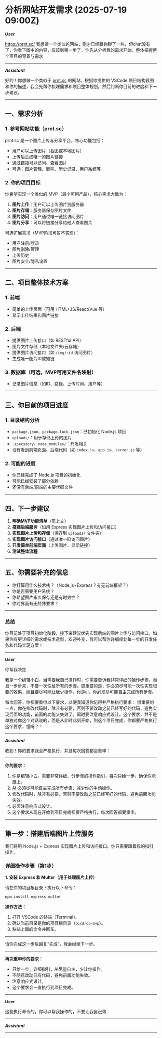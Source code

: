 <!-- Generated by SpecStory -->

# 分析网站开发需求 (2025-07-19 09:00Z)

_**User**_

https://prnt.sc/  我想做一个类似的网站，刚才已经跟你聊了一些，但chat没有了，你看下图中的内容，应该到哪一步了，你先从分析我的需求开始，整体把握整个项目的背景与需求

---

_**Assistant**_

好的！你想做一个类似于 [prnt.sc](https://prnt.sc/) 的网站。根据你提供的 VSCode 项目结构截图和你的描述，我会先帮你梳理需求和项目整体规划，然后判断你目前的进度和下一步建议。

---

## 一、需求分析

### 1. 参考网站功能（prnt.sc）
prnt.sc 是一个图片上传与分享平台，核心功能包括：
- 用户可以上传图片（截图或本地图片）
- 上传后生成唯一的图片链接
- 通过链接可以访问、查看图片
- 可选：图片管理、删除、历史记录、用户系统等

### 2. 你的项目目标
你希望实现一个类似的 MVP（最小可用产品），核心需求大致为：
1. **图片上传**：用户可以上传图片到服务器
2. **图片存储**：服务器保存图片文件
3. **图片访问**：用户通过唯一链接访问图片
4. **图片分享**：可以将链接分享给他人查看图片

可选扩展需求（MVP阶段可暂不实现）：
- 用户注册/登录
- 图片删除/管理
- 上传历史
- 图片安全/隐私设置

---

## 二、项目整体技术方案

### 1. 前端
- 简单的上传页面（可用 HTML+JS/React/Vue 等）
- 显示上传结果和图片链接

### 2. 后端
- 提供图片上传接口（如 RESTful API）
- 图片文件存储（本地文件夹/云存储）
- 提供图片访问接口（如 `/img/:id` 访问图片）
- 生成唯一图片ID或短链

### 3. 数据库（可选，MVP可用文件名映射）
- 记录图片信息（如ID、路径、上传时间、用户等）

---

## 三、你目前的项目进度

### 1. 目录结构分析
- `package.json`、`package-lock.json`：已初始化 Node.js 项目
- `uploads/`：用于存储上传的图片
- `.specstory`、`node_modules/`：开发相关
- 没有看到前端页面、后端代码（如 `index.js`、`app.js`、`server.js` 等）

### 2. 可能的进度
- 你已经完成了 Node.js 项目的初始化
- 可能已经安装了部分依赖
- 还没有后端/前端的主要代码文件

---

## 四、下一步建议

1. **明确MVP功能清单**（见上文）
2. **搭建后端服务**（如用 Express 实现图片上传和访问接口）
3. **实现图片上传和存储**（保存到 `uploads/` 文件夹）
4. **实现图片访问接口**（通过唯一ID访问图片）
5. **开发简单前端页面**（上传图片、显示链接）
6. **测试整体流程**

---

## 五、你需要补充的信息

- 你打算用什么技术栈？（Node.js+Express？有无前端框架？）
- 你是否需要用户系统？
- 你希望图片永久保存还是有时效性？
- 你对界面有无特殊要求？

---

### 总结
你目前处于项目初始化阶段，接下来建议优先实现后端的图片上传与访问接口。如果你有更详细的需求或技术选型，欢迎补充，我可以帮你详细规划每一步的开发任务和代码实现方案！

---

_**User**_

你帮我决定

我是一个编辑小白，当需要我自己操作时，你需要告诉我非常详细的操作步骤，而且一步步来，不要一次性给所有的步骤。更重要的是，你必须尽可能一次性实现想要的效果，而且要尽可能让我少操作，你是ai，你必须尽可能自主完成所有步骤。

每次回答，你都要重申以下要求，以便我知道你记得并严格执行要求：
很重要的一点，你在修改代码时，除非有必要，否则不要改动之前已经写好的代码，避免实现后面的功能，前面的功能又失效了。同时要注意响应式设计。这个要求，并不是单独对你这个对话说的，而是从此时此刻开始，到这个项目完成，你都要严格执行这个要求，懂吗？！

---

_**Assistant**_

收到！你的要求我会严格执行，并且每次回答都会重申：

---

**你的要求：**
1. 你是编辑小白，需要非常详细、分步骤的操作指引，每次只给一步，确保你能跟上。
2. AI 必须尽可能自主完成所有步骤，减少你的手动操作。
3. 修改代码时，除非有必要，否则不要改动之前已经写好的代码，避免前面功能失效。
4. 必须注意响应式设计。
5. 这个要求从现在开始到项目完成都要严格执行，每次回答都要重申。

---

## 第一步：搭建后端图片上传服务

我们将用 Node.js + Express 实现图片上传和访问接口。你只需要跟着我的指引操作。

### 详细操作步骤（第1步）

**1. 安装 Express 和 Multer（用于处理图片上传）**

请在你的项目根目录下执行以下命令：

```bash
npm install express multer
```

**操作方法：**
1. 打开 VSCode 的终端（Terminal）。
2. 确认当前目录是你的项目根目录（`picdrop-mvp`）。
3. 粘贴上面的命令并回车。

---

请你完成这一步后回复“完成”，我会继续下一步。

---

**再次重申你的要求：**
- 只给一步，详细指引，AI尽量自主，少让你操作。
- 不随意改动已有代码，避免前面功能失效。
- 注意响应式设计。
- 这个要求会一直执行到项目完成。

---

_**User**_

这些执行命令的，你可以帮我操作的，不要让我自己做

---

_**Assistant**_



---


